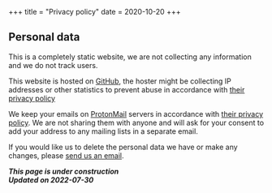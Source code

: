 +++
title = "Privacy policy"
date = 2020-10-20
+++

## Personal data

This is a completely static website, we are not collecting any information and we do not track users.

This website is hosted on [GitHub](https://github.com/), the hoster might be collecting IP addresses or other statistics to prevent abuse in accordance with [their privacy policy](https://docs.github.com/en/site-policy/privacy-policies/github-privacy-statement)

We keep your emails on [ProtonMail](https://protonmail.com/) servers in accordance with [their privacy policy](https://protonmail.com/privacy-policy). We are not sharing them with anyone and will ask for your consent to add your address to any mailing lists in a separate email.

If you would like us to delete the personal data we have or make any changes, please [send us an email](@/info/contacts.md).

***This page is under construction***<br>
***Updated on 2022-07-30***
